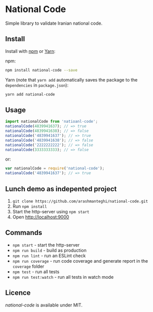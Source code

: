 # National Code

Simple library to validate Iranian national code.



## Install

Install with [npm](https://www.npmjs.com/) or [Yarn](https://yarnpkg.com/):

npm:
```sh
npm install national-code --save
```


Yarn (note that `yarn add` automatically saves the package to the `dependencies` in `package.json`):
```sh
yarn add national-code
```



## Usage

```js
import nationalCode from 'natioanl-code';
nationalCode(4839941637); // => true
nationalCode(4839941638); // => false
nationalCode('4839941637'); // => true
nationalCode('4839941638'); // => false
nationalCode('2222222222'); // => false
nationalCode(3333333333); // => false
```

or:


```js
var nationalCode = require('national-code');
nationalCode('4839941637'); // => true
```



## Lunch demo as indepented project

1. `git clone https://github.com/arashmanteghi/national-code.git`
2. Run `npm install`
3. Start the http-server using `npm start`
3. Open [http://localhost:9000](http://localhost:9000)



## Commands

- `npm start` - start the http-server
- `npm run build` - build as production
- `npm run lint` - run an ESLint check
- `npm run coverage` - run code coverage and generate report in the `coverage` folder
- `npm test` - run all tests
- `npm run test:watch` - run all tests in watch mode



## Licence
_national-code_ is available under MIT.
